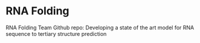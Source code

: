 # RNA Folding

RNA Folding Team Github repo: Developing a state of the art model for RNA sequence to tertiary structure prediction
